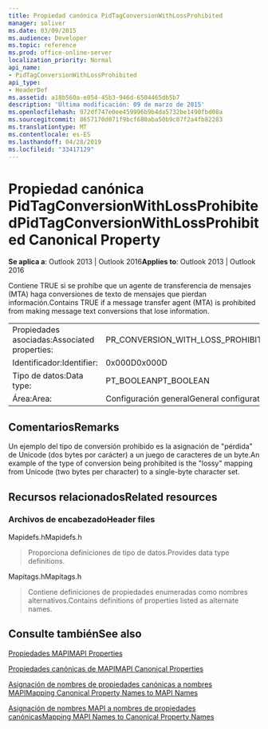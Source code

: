 ```yaml
---
title: Propiedad canónica PidTagConversionWithLossProhibited
manager: soliver
ms.date: 03/09/2015
ms.audience: Developer
ms.topic: reference
ms.prod: office-online-server
localization_priority: Normal
api_name:
- PidTagConversionWithLossProhibited
api_type:
- HeaderDef
ms.assetid: a18b560a-e054-45b3-946d-6504465db5b7
description: 'Última modificación: 09 de marzo de 2015'
ms.openlocfilehash: 972df747e0ee459996b9b4da5732be1490fbd08a
ms.sourcegitcommit: 8657170d071f9bcf680aba50b9c07f2a4fb82283
ms.translationtype: MT
ms.contentlocale: es-ES
ms.lasthandoff: 04/28/2019
ms.locfileid: "33417129"
---
```

# <a name="pidtagconversionwithlossprohibited-canonical-property"></a><span data-ttu-id="e0f5f-103">Propiedad canónica PidTagConversionWithLossProhibited</span><span class="sxs-lookup"><span data-stu-id="e0f5f-103">PidTagConversionWithLossProhibited Canonical Property</span></span>

  
  
<span data-ttu-id="e0f5f-104">**Se aplica a**: Outlook 2013 | Outlook 2016</span><span class="sxs-lookup"><span data-stu-id="e0f5f-104">**Applies to**: Outlook 2013 | Outlook 2016</span></span> 
  
<span data-ttu-id="e0f5f-105">Contiene TRUE si se prohíbe que un agente de transferencia de mensajes (MTA) haga conversiones de texto de mensajes que pierdan información.</span><span class="sxs-lookup"><span data-stu-id="e0f5f-105">Contains TRUE if a message transfer agent (MTA) is prohibited from making message text conversions that lose information.</span></span> 
  
|||
|:-----|:-----|
|<span data-ttu-id="e0f5f-106">Propiedades asociadas:</span><span class="sxs-lookup"><span data-stu-id="e0f5f-106">Associated properties:</span></span>  <br/> |<span data-ttu-id="e0f5f-107">PR_CONVERSION_WITH_LOSS_PROHIBITED</span><span class="sxs-lookup"><span data-stu-id="e0f5f-107">PR_CONVERSION_WITH_LOSS_PROHIBITED</span></span>  <br/> |
|<span data-ttu-id="e0f5f-108">Identificador:</span><span class="sxs-lookup"><span data-stu-id="e0f5f-108">Identifier:</span></span>  <br/> |<span data-ttu-id="e0f5f-109">0x000D</span><span class="sxs-lookup"><span data-stu-id="e0f5f-109">0x000D</span></span>  <br/> |
|<span data-ttu-id="e0f5f-110">Tipo de datos:</span><span class="sxs-lookup"><span data-stu-id="e0f5f-110">Data type:</span></span>  <br/> |<span data-ttu-id="e0f5f-111">PT_BOOLEAN</span><span class="sxs-lookup"><span data-stu-id="e0f5f-111">PT_BOOLEAN</span></span>  <br/> |
|<span data-ttu-id="e0f5f-112">Área:</span><span class="sxs-lookup"><span data-stu-id="e0f5f-112">Area:</span></span>  <br/> |<span data-ttu-id="e0f5f-113">Configuración general</span><span class="sxs-lookup"><span data-stu-id="e0f5f-113">General configuration</span></span>  <br/> |
   
## <a name="remarks"></a><span data-ttu-id="e0f5f-114">Comentarios</span><span class="sxs-lookup"><span data-stu-id="e0f5f-114">Remarks</span></span>

<span data-ttu-id="e0f5f-115">Un ejemplo del tipo de conversión prohibido es la asignación de "pérdida" de Unicode (dos bytes por carácter) a un juego de caracteres de un byte.</span><span class="sxs-lookup"><span data-stu-id="e0f5f-115">An example of the type of conversion being prohibited is the "lossy" mapping from Unicode (two bytes per character) to a single-byte character set.</span></span> 
  
## <a name="related-resources"></a><span data-ttu-id="e0f5f-116">Recursos relacionados</span><span class="sxs-lookup"><span data-stu-id="e0f5f-116">Related resources</span></span>

### <a name="header-files"></a><span data-ttu-id="e0f5f-117">Archivos de encabezado</span><span class="sxs-lookup"><span data-stu-id="e0f5f-117">Header files</span></span>

<span data-ttu-id="e0f5f-118">Mapidefs.h</span><span class="sxs-lookup"><span data-stu-id="e0f5f-118">Mapidefs.h</span></span>
  
> <span data-ttu-id="e0f5f-119">Proporciona definiciones de tipo de datos.</span><span class="sxs-lookup"><span data-stu-id="e0f5f-119">Provides data type definitions.</span></span>
    
<span data-ttu-id="e0f5f-120">Mapitags.h</span><span class="sxs-lookup"><span data-stu-id="e0f5f-120">Mapitags.h</span></span>
  
> <span data-ttu-id="e0f5f-121">Contiene definiciones de propiedades enumeradas como nombres alternativos.</span><span class="sxs-lookup"><span data-stu-id="e0f5f-121">Contains definitions of properties listed as alternate names.</span></span>
    
## <a name="see-also"></a><span data-ttu-id="e0f5f-122">Consulte también</span><span class="sxs-lookup"><span data-stu-id="e0f5f-122">See also</span></span>



[<span data-ttu-id="e0f5f-123">Propiedades MAPI</span><span class="sxs-lookup"><span data-stu-id="e0f5f-123">MAPI Properties</span></span>](mapi-properties.md)
  
[<span data-ttu-id="e0f5f-124">Propiedades canónicas de MAPI</span><span class="sxs-lookup"><span data-stu-id="e0f5f-124">MAPI Canonical Properties</span></span>](mapi-canonical-properties.md)
  
[<span data-ttu-id="e0f5f-125">Asignación de nombres de propiedades canónicas a nombres MAPI</span><span class="sxs-lookup"><span data-stu-id="e0f5f-125">Mapping Canonical Property Names to MAPI Names</span></span>](mapping-canonical-property-names-to-mapi-names.md)
  
[<span data-ttu-id="e0f5f-126">Asignación de nombres MAPI a nombres de propiedades canónicas</span><span class="sxs-lookup"><span data-stu-id="e0f5f-126">Mapping MAPI Names to Canonical Property Names</span></span>](mapping-mapi-names-to-canonical-property-names.md)

